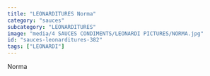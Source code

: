 ```yaml
---
title: "LEONARDITURES Norma"
category: "sauces"
subcategory: "LEONARDITURES"
image: "media/4 SAUCES CONDIMENTS/LEONARDI PICTURES/NORMA.jpg"
id: "sauces-leonarditures-382"
tags: ["LEONARDI"]
---
```


Norma
